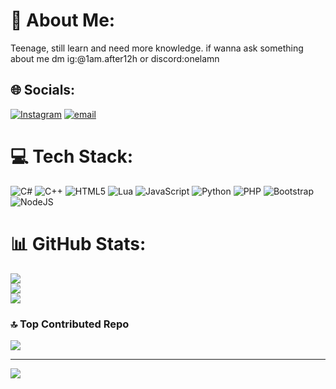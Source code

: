 # 💫 About Me:
Teenage, still learn and need more knowledge. if wanna ask something about me dm ig:@1am.after12h or discord:onelamn


## 🌐 Socials:
[![Instagram](https://img.shields.io/badge/Instagram-%23E4405F.svg?logo=Instagram&logoColor=white)](https://instagram.com/1am.after12h) [![email](https://img.shields.io/badge/Email-D14836?logo=gmail&logoColor=white)](mailto:re1onelm@gmail.com) 

# 💻 Tech Stack:
![C#](https://img.shields.io/badge/c%23-%23239120.svg?style=for-the-badge&logo=csharp&logoColor=white) ![C++](https://img.shields.io/badge/c++-%2300599C.svg?style=for-the-badge&logo=c%2B%2B&logoColor=white) ![HTML5](https://img.shields.io/badge/html5-%23E34F26.svg?style=for-the-badge&logo=html5&logoColor=white) ![Lua](https://img.shields.io/badge/lua-%232C2D72.svg?style=for-the-badge&logo=lua&logoColor=white) ![JavaScript](https://img.shields.io/badge/javascript-%23323330.svg?style=for-the-badge&logo=javascript&logoColor=%23F7DF1E) ![Python](https://img.shields.io/badge/python-3670A0?style=for-the-badge&logo=python&logoColor=ffdd54) ![PHP](https://img.shields.io/badge/php-%23777BB4.svg?style=for-the-badge&logo=php&logoColor=white) ![Bootstrap](https://img.shields.io/badge/bootstrap-%238511FA.svg?style=for-the-badge&logo=bootstrap&logoColor=white) ![NodeJS](https://img.shields.io/badge/node.js-6DA55F?style=for-the-badge&logo=node.js&logoColor=white)
# 📊 GitHub Stats:
![](https://github-readme-stats.vercel.app/api?username=reonelm&theme=dark&hide_border=false&include_all_commits=false&count_private=false)<br/>
![](https://nirzak-streak-stats.vercel.app/?user=reonelm&theme=dark&hide_border=false)<br/>
![](https://github-readme-stats.vercel.app/api/top-langs/?username=reonelm&theme=dark&hide_border=false&include_all_commits=false&count_private=false&layout=compact)

### 🔝 Top Contributed Repo
![](https://github-contributor-stats.vercel.app/api?username=reonelm&limit=5&theme=dark&combine_all_yearly_contributions=true)

---
[![](https://visitcount.itsvg.in/api?id=reonelm&icon=0&color=0)](https://visitcount.itsvg.in)

<!-- Proudly created with GPRM ( https://gprm.itsvg.in ) -->
